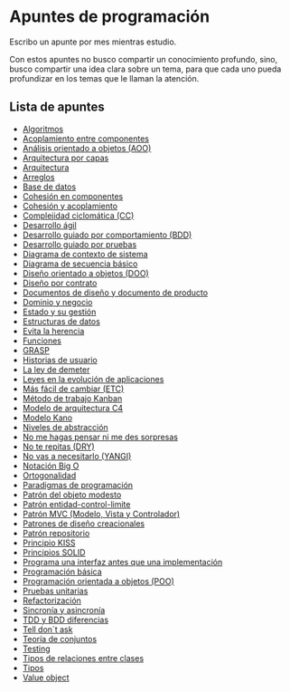 # Apuntes de programación

Escribo un apunte por mes mientras estudio. 

Con estos apuntes no busco compartir un conocimiento profundo, sino, busco compartir una idea clara sobre un tema, para que cada uno pueda profundizar en los temas que le llaman la atención.

## Lista de apuntes

- [Algoritmos](apuntes/Algoritmos.md)
- [Acoplamiento entre componentes](apuntes/Acoplamiento%20entre%20componentes.md)
- [Análisis orientado a objetos (AOO)](apuntes/Analisis%20orientado%20a%20objetos%20(AOO).md)
- [Arquitectura por capas](apuntes/arquitectura%20por%20capas.md)
- [Arquitectura](apuntes/Arquitectura.md)
- [Arreglos](apuntes/Arreglos.md)
- [Base de datos](apuntes/Base%20de%20datos.md)
- [Cohesión en componentes](apuntes/Cohesion%20en%20componentes.md)
- [Cohesión y acoplamiento](apuntes/Cohesion%20y%20acoplamiento.md)
- [Complejidad ciclomática (CC)](apuntes/Complejidad%20ciclomatica%20(CC).md)
- [Desarrollo ágil](apuntes/Desarrollo%20agil.md)
- [Desarrollo guiado por comportamiento (BDD)](apuntes/Desarrollo%20guiado%20por%20comportamiento%20(BDD).md)
- [Desarrollo guiado por pruebas](apuntes/Desarrollo%20guiado%20por%20pruevas%20(TDD).md)
- [Diagrama de contexto de sistema](apuntes/Diagrama%20de%20contexto%20de%20sistema.md)
- [Diagrama de secuencia básico](apuntes/Diagrama%20de%20secuencia%20basico.md)
- [Diseño orientado a objetos (DOO)](apuntes/Disenno%20orientado%20a%20objetos%20(DOO).md)
- [Diseño por contrato](apuntes/Disenno%20por%20contrato.md)
- [Documentos de diseño y documento de producto](apuntes/Documentos%20de%20disenno%20y%20documento%20de%20producto.md)
- [Dominio y negocio](apuntes/Dominio%20y%20negocio.md)
- [Estado y su gestión](apuntes/Estado%20y%20su%20gestion.md)
- [Estructuras de datos](apuntes/Estructuras%20de%20datos.md)
- [Evita la herencia](apuntes/Evita%20la%20herencia.md)
- [Funciones](apuntes/Funciones.md)
- [GRASP](apuntes/GRASP.md)
- [Historias de usuario](apuntes/Historias%20de%20usuario.md)
- [La ley de demeter](apuntes/La%20ley%20de%20demeter.md)
- [Leyes en la evolución de aplicaciones](apuntes/Leyes_en_la_evolucion_de_aplicaciones.md)
- [Más fácil de cambiar (ETC)](apuntes/Mas%20facil%20de%20cambiar%20(STR).md)
- [Método de trabajo Kanban](apuntes/Metodo%20de%20trabajo%20Kanban.md)
- [Modelo de arquitectura C4](apuntes/Modelo_de_arquitectura_C4.md)
- [Modelo Kano](apuntes/Modelo_kano.md)
- [Niveles de abstracción](apuntes/Niveles%20de%20abstraccion.md)
- [No me hagas pensar ni me des sorpresas](apuntes/No%20me%20hagas%20pensar%20ni%20me%20des%20sorpresas.md)
- [No te repitas (DRY)](apuntes/No%20te%20repitas%20(DRY).md)
- [No vas a necesitarlo (YANGI)](apuntes/No%20vas%20a%20necesitarlo%20(YANGI).md)
- [Notación Big O](apuntes/Notacion%20Big%20O.md)
- [Ortogonalidad](apuntes/Ortogonalidad.md)
- [Paradigmas de programación](apuntes/Paradigmas%20de%20programacion.md)
- [Patrón del objeto modesto](apuntes/Patron%20del%20objeto%20modesto.md)
- [Patrón entidad-control-limite](apuntes/Patron%20entidad-control-limite.md)
- [Patrón MVC (Modelo, Vista y Controlador)](apuntes/Patron%20MVC%20(Modelo,%20vista%20y%20controlador).md)
- [Patrones de diseño creacionales](apuntes/Patrones%20de%20diseño%20creacionales.md)
- [Patrón repositorio](apuntes/Patron_repositorio.md)
- [Principio KISS](apuntes/Principio%20KISS.md)
- [Principios SOLID](apuntes/Principios%20SOLID.md)
- [Programa una interfaz antes que una implementación](apuntes/Programa%20una%20interfaz%20antes%20que%20una%20implementacion.md)
- [Programación básica](apuntes/Programacion%20basica.md)
- [Programación orientada a objetos (POO)](apuntes/Programacion%20orientada%20a%20objetos%20(POO).md)
- [Pruebas unitarias](apuntes/Pruevas%20unitarias.md)
- [Refactorización](apuntes/Refactorizacion.md)
- [Sincronía y asincronía](apuntes/Sincronia%20y%20asincronia.md)
- [TDD y BDD diferencias](apuntes/TDD%20y%20BDD%20diferencias.md)
- [Tell don´t ask](apuntes/Tell%20dont%20ask.md)
- [Teoría de conjuntos](apuntes/Teoria%20de%20conjuntos.md)
- [Testing](apuntes/Testing.md)
- [Tipos de relaciones entre clases](apuntes/Tipos%20de%20relaciones%20entre%20clases.md)
- [Tipos](apuntes/Tipos.md)
- [Value object](apuntes/Value_object.md)
